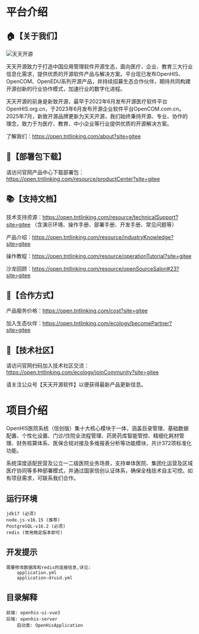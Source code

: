 # 平台介绍

## 🏠【关于我们】

![天天开源](https://open.tntlinking.com/assets/logo-b-BzFUYaRU.png) 

天天开源致⼒于打造中国应⽤管理软件开源⽣态，⾯向医疗、企业、教育三⼤⾏业信息化需求，提供优质的开源软件产品与解决⽅案。平台现已发布OpenHIS、OpenCOM、OpenEDU系列开源产品，并持续招募⽣态合作伙伴，期待共同构建开源创新的⾏业协作模式，加速⾏业的数字化进程。

天天开源的前⾝是新致开源，最早于2022年6⽉发布开源医疗软件平台OpenHIS.org.cn，于2023年6⽉发布开源企业软件平台OpenCOM.com.cn。2025年7⽉，新致开源品牌更新为天天开源，我们始终秉持开源、专业、协作的理念，致⼒于为医疗、教育、中⼩企业等⾏业提供优质的开源解决⽅案。

了解我们：https://open.tntlinking.com/about?site=gitee

## 💾【部署包下载】

请访问官网产品中心下载部署包：https://open.tntlinking.com/resource/productCenter?site=gitee

## 📚【支持文档】

技术支持资源：https://open.tntlinking.com/resource/technicalSupport?site=gitee
（含演示环境、操作手册、部署手册、开发手册、常见问题等）

产品介绍：https://open.tntlinking.com/resource/industryKnowledge?site=gitee

操作教程：https://open.tntlinking.com/resource/operationTutorial?site=gitee

沙龙回顾：https://open.tntlinking.com/resource/openSourceSalon#23?site=gitee

## 🤝【合作方式】

产品服务价格：https://open.tntlinking.com/cost?site=gitee

加入生态伙伴：https://open.tntlinking.com/ecology/becomePartner?site=gitee

## 🤗【技术社区】

请访问官网扫码加入技术社区交流：https://open.tntlinking.com/ecology/joinCommunity?site=gitee

请关注公众号【天天开源软件】以便获得最新产品更新信息。



# 项目介绍

OpenHIS医院系统（信创版）集十大核心模块于一体，涵盖目录管理、基础数据配置、个性化设置、门诊/住院全流程管理、药房药库智能管控、精细化耗材管理、财务核算体系、医保合规对接及多维报表分析等功能模块，共计372项标准化功能。

系统深度适配民营及公立一二级医院业务场景，支持单体医院、集团化运营及区域医疗协同等多种部署模式，并通过国家信创认证体系，确保全栈技术自主可控。如有项目需求，可联系我们合作。


## 运行环境

    jdk17 (必须)
    node.js-v16.15 (推荐)
    PostgreSQL-v16.2 (必须)
    redis (常用稳定版本即可)

## 开发提示

    需要修改数据库和redis的连接信息,详见:
        application.yml
        application-druid.yml

## 目录解释
	
    前端: openhis-ui-vue3
    后端: openhis-server
        启动类: OpenHisApplication
		